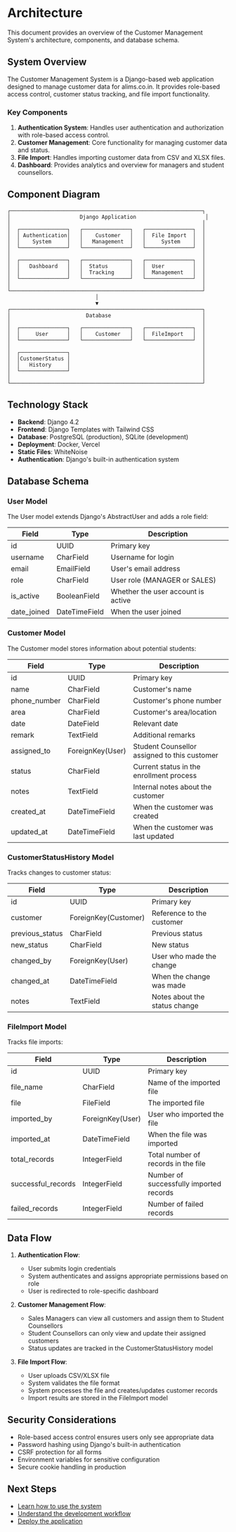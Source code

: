 # Architecture

This document provides an overview of the Customer Management System's architecture, components, and database schema.

## System Overview

The Customer Management System is a Django-based web application designed to manage customer data for alims.co.in. It provides role-based access control, customer status tracking, and file import functionality.

### Key Components

1. **Authentication System**: Handles user authentication and authorization with role-based access control.
2. **Customer Management**: Core functionality for managing customer data and status.
3. **File Import**: Handles importing customer data from CSV and XLSX files.
4. **Dashboard**: Provides analytics and overview for managers and student counsellors.

## Component Diagram

```
┌─────────────────────────────────────────────────────────────┐
│                      Django Application                      │
│                                                             │
│  ┌───────────────┐   ┌───────────────┐   ┌───────────────┐  │
│  │ Authentication│   │    Customer   │   │  File Import  │  │
│  │    System     │   │   Management  │   │     System    │  │
│  └───────────────┘   └───────────────┘   └───────────────┘  │
│                                                             │
│  ┌───────────────┐   ┌───────────────┐   ┌───────────────┐  │
│  │   Dashboard   │   │  Status       │   │  User         │  │
│  │               │   │  Tracking     │   │  Management   │  │
│  └───────────────┘   └───────────────┘   └───────────────┘  │
│                                                             │
└─────────────────────────────────────────────────────────────┘
                            │
                            ▼
┌─────────────────────────────────────────────────────────────┐
│                        Database                             │
│                                                             │
│  ┌───────────────┐   ┌───────────────┐   ┌───────────────┐  │
│  │     User      │   │    Customer   │   │  FileImport   │  │
│  └───────────────┘   └───────────────┘   └───────────────┘  │
│                                                             │
│  ┌───────────────┐                                          │
│  │CustomerStatus │                                          │
│  │   History     │                                          │
│  └───────────────┘                                          │
│                                                             │
└─────────────────────────────────────────────────────────────┘
```

## Technology Stack

- **Backend**: Django 4.2
- **Frontend**: Django Templates with Tailwind CSS
- **Database**: PostgreSQL (production), SQLite (development)
- **Deployment**: Docker, Vercel
- **Static Files**: WhiteNoise
- **Authentication**: Django's built-in authentication system

## Database Schema

### User Model

The User model extends Django's AbstractUser and adds a role field:

| Field | Type | Description |
|-------|------|-------------|
| id | UUID | Primary key |
| username | CharField | Username for login |
| email | EmailField | User's email address |
| role | CharField | User role (MANAGER or SALES) |
| is_active | BooleanField | Whether the user account is active |
| date_joined | DateTimeField | When the user joined |

### Customer Model

The Customer model stores information about potential students:

| Field | Type | Description |
|-------|------|-------------|
| id | UUID | Primary key |
| name | CharField | Customer's name |
| phone_number | CharField | Customer's phone number |
| area | CharField | Customer's area/location |
| date | DateField | Relevant date |
| remark | TextField | Additional remarks |
| assigned_to | ForeignKey(User) | Student Counsellor assigned to this customer |
| status | CharField | Current status in the enrollment process |
| notes | TextField | Internal notes about the customer |
| created_at | DateTimeField | When the customer was created |
| updated_at | DateTimeField | When the customer was last updated |

### CustomerStatusHistory Model

Tracks changes to customer status:

| Field | Type | Description |
|-------|------|-------------|
| id | UUID | Primary key |
| customer | ForeignKey(Customer) | Reference to the customer |
| previous_status | CharField | Previous status |
| new_status | CharField | New status |
| changed_by | ForeignKey(User) | User who made the change |
| changed_at | DateTimeField | When the change was made |
| notes | TextField | Notes about the status change |

### FileImport Model

Tracks file imports:

| Field | Type | Description |
|-------|------|-------------|
| id | UUID | Primary key |
| file_name | CharField | Name of the imported file |
| file | FileField | The imported file |
| imported_by | ForeignKey(User) | User who imported the file |
| imported_at | DateTimeField | When the file was imported |
| total_records | IntegerField | Total number of records in the file |
| successful_records | IntegerField | Number of successfully imported records |
| failed_records | IntegerField | Number of failed records |

## Data Flow

1. **Authentication Flow**:
   - User submits login credentials
   - System authenticates and assigns appropriate permissions based on role
   - User is redirected to role-specific dashboard

2. **Customer Management Flow**:
   - Sales Managers can view all customers and assign them to Student Counsellors
   - Student Counsellors can only view and update their assigned customers
   - Status updates are tracked in the CustomerStatusHistory model

3. **File Import Flow**:
   - User uploads CSV/XLSX file
   - System validates the file format
   - System processes the file and creates/updates customer records
   - Import results are stored in the FileImport model

## Security Considerations

- Role-based access control ensures users only see appropriate data
- Password hashing using Django's built-in authentication
- CSRF protection for all forms
- Environment variables for sensitive configuration
- Secure cookie handling in production

## Next Steps

- [Learn how to use the system](user-guide.md)
- [Understand the development workflow](developer-guide.md)
- [Deploy the application](deployment.md)
